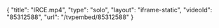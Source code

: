 {
    "title": "IRCE.mp4",
    "type": "solo",
    "layout": "iframe-static",
    "videoId": "85312588",
    "url": "\/tvpembed\/85312588"
}